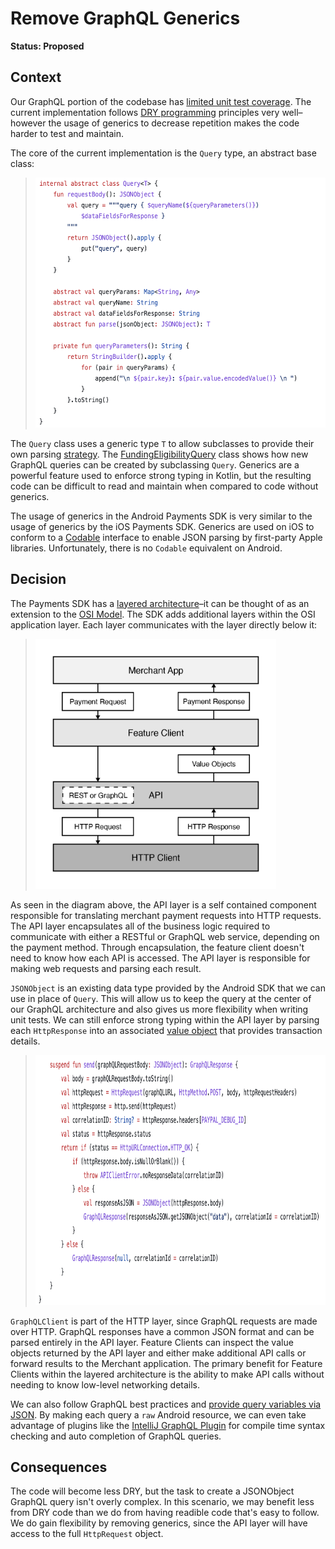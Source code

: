 # Remove GraphQL Generics

**Status: Proposed**

## Context

Our GraphQL portion of the codebase has [limited unit test coverage][1]. The current implementation follows [DRY programming][7] principles very well–however the usage of generics to decrease repetition makes the code harder to test and maintain.

The core of the current implementation is the `Query` type, an abstract base class:

> <img src="./figure-query-abstract-base-class.png" height="400" alt="Query Abstract Base Class Source Code">

The `Query` class uses a generic type `T` to allow subclasses to provide their own parsing [strategy][8]. The [FundingEligibilityQuery][2] class shows how new GraphQL queries can be created by subclassing `Query`. Generics are a powerful feature used to enforce strong typing in Kotlin, but the resulting code can be difficult to read and maintain when compared to code without generics.

The usage of generics in the Android Payments SDK is very similar to the usage of generics by the iOS Payments SDK. Generics are used on iOS to conform to a [Codable][9] interface to enable JSON parsing by first-party Apple libraries. Unfortunately, there is no `Codable` equivalent on Android.

## Decision

The Payments SDK has a [layered architecture][3]–it can be thought of as an extension to the [OSI Model][4]. The SDK adds additional layers within the OSI application layer. Each layer communicates with the layer directly below it:

> <img src="./figure-payments-sdk-architecture.png" height="400" alt="Payments SDK Architecture Layers: Merchant App, Feature Client, API, HTTP Client">

As seen in the diagram above, the API layer is a self contained component responsible for translating merchant payment requests into HTTP requests. The API layer encapsulates all of the business logic required to communicate with either a RESTful or GraphQL web service, depending on the payment method. Through encapsulation, the feature client doesn't need to know how each API is accessed.  The API layer is responsible for making web requests and parsing each result.

`JSONObject` is an existing data type provided by the Android SDK that we can use in place of `Query`. This will allow us to keep the query at the center of our GraphQL architecture and also gives us more flexibility when writing unit tests. We can still enforce strong typing within the API layer by parsing each `HttpResponse` into an associated [value object][10] that provides transaction details.

> <img src="./figure-graph-ql-client.png" height="400" alt="GraphQL Client Source Code">

`GraphQLClient` is part of the HTTP layer, since GraphQL requests are made over HTTP. GraphQL responses have a common JSON format and can be parsed entirely in the API layer. Feature Clients can inspect the value objects returned by the API layer and either make additional API calls or forward results to the Merchant application. The primary benefit for Feature Clients within the layered architecture is the ability to make API calls without needing to know low-level networking details.

We can also follow GraphQL best practices and [provide query variables via JSON][5]. By making each query a `raw` Android resource, we can even take advantage of plugins like the [IntelliJ GraphQL Plugin][6] for compile time syntax checking and auto completion of GraphQL queries.

## Consequences

The code will become less DRY, but the task to create a JSONObject GraphQL query isn't overly complex. In this scenario, we may benefit less from DRY code than we do from having readible code that's easy to follow. We do gain flexibility by removing generics, since the API layer will have access to the full `HttpRequest` object.

[1]: https://github.com/paypal/Android-SDK/blob/1fa0b256c00dc0b95872c21cc4865e6f58d4dd88/CorePayments/src/test/java/com/paypal/android/corepayments/graphql/fundingEligibility/FundingEligibilityQueryTest.kt#L12
[2]: https://github.com/paypal/Android-SDK/blob/1fa0b256c00dc0b95872c21cc4865e6f58d4dd88/CorePayments/src/main/java/com/paypal/android/corepayments/graphql/fundingEligibility/FundingEligibilityQuery.kt#L10
[3]: https://www.baeldung.com/cs/layered-architecture
[4]: https://www.cloudflare.com/learning/ddos/glossary/open-systems-interconnection-model-osi/
[5]: https://www.apollographql.com/docs/react/data/operation-best-practices/#use-graphql-variables-to-provide-arguments
[6]: https://plugins.jetbrains.com/plugin/8097-graphql
[7]: https://en.wikipedia.org/wiki/Don%27t_repeat_yourself
[8]: https://refactoring.guru/design-patterns/strategy
[9]: https://www.swiftbysundell.com/basics/codable/
[10]: https://martinfowler.com/bliki/ValueObject.html